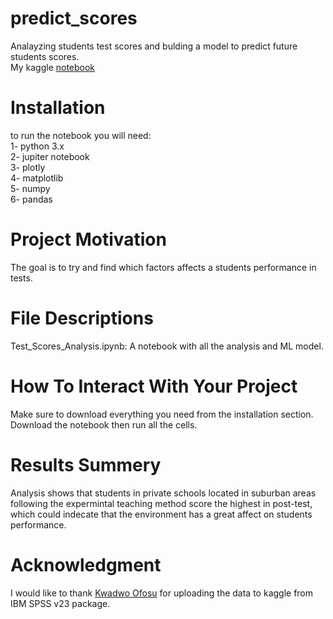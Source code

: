 # predict_scores  
Analayzing students test scores and bulding a model to predict future students scores.  
My kaggle [notebook](https://www.kaggle.com/elitefrog/predict-scores-95)  

# Installation  
to run the notebook you will need:  
1- python 3.x  
2- jupiter notebook  
3- plotly  
4- matplotlib  
5- numpy  
6- pandas  

# Project Motivation
The goal is to try and find which factors affects a students performance in tests.  

# File Descriptions  
Test_Scores_Analysis.ipynb: A notebook with all the analysis and ML model.  

# How To Interact With Your Project  
Make sure to download everything you need from the installation section.  
Download the notebook then run all the cells.  

# Results Summery  
Analysis shows that students in private schools located in suburban areas following the expermintal teaching method score the highest in post-test, which could indecate that the environment has a great affect on students performance. 

# Acknowledgment 
I would like to thank [Kwadwo Ofosu](https://www.kaggle.com/kwadwoofosu/predict-test-scores-of-students) for uploading the data to kaggle from IBM SPSS v23 package.
